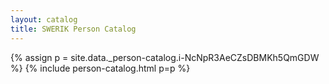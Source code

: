 ```yaml
---
layout: catalog
title: SWERIK Person Catalog
---
```

{% assign p = site.data._person-catalog.i-NcNpR3AeCZsDBMKh5QmGDW %}
{% include person-catalog.html p=p %}


